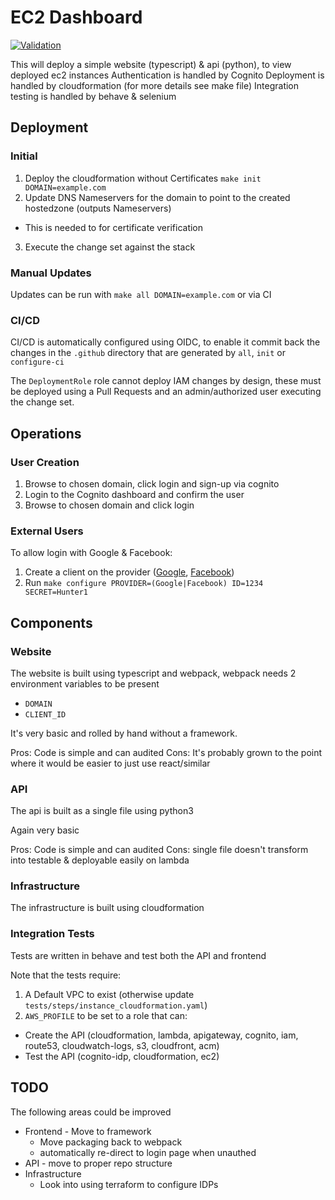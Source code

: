 # EC2 Dashboard

[![Validation](https://github.com/JuanCanham/ec2dash/actions/workflows/push.yaml/badge.svg)](https://github.com/JuanCanham/ec2dash/actions/workflows/push.yaml)

This will deploy a simple website (typescript) & api (python), to view deployed ec2 instances
Authentication is handled by Cognito
Deployment is handled by cloudformation (for more details see make file)
Integration testing is handled by behave & selenium

## Deployment

### Initial

1. Deploy the cloudformation without Certificates `make init DOMAIN=example.com`
2. Update DNS Nameservers for the domain to point to the created hostedzone (outputs Nameservers)
  * This is needed to for certificate verification
3. Execute the change set against the stack

### Manual Updates

Updates can be run with `make all DOMAIN=example.com` or via CI

### CI/CD

CI/CD is automatically configured using OIDC, to enable it commit back the changes in the `.github` directory
that are generated by `all`, `init` or `configure-ci`

The `DeploymentRole` role cannot deploy IAM changes by design,
these must be deployed using a Pull Requests and an admin/authorized user executing the change set.

## Operations

### User Creation

1. Browse to chosen domain, click login and sign-up via cognito
2. Login to the Cognito dashboard and confirm the user
3. Browse to chosen domain and click login

### External Users

To allow login with Google & Facebook:

1. Create a client on the provider
  ([Google](https://aws.amazon.com/premiumsupport/knowledge-center/cognito-google-social-identity-provider/),
  [Facebook](https://docs.aws.amazon.com/cognito/latest/developerguide/cognito-user-pools-configuring-federation-with-social-idp.html))
2. Run `make configure PROVIDER=(Google|Facebook) ID=1234 SECRET=Hunter1`


## Components

### Website

The website is built using typescript and webpack, webpack needs 2 environment variables to be present

* `DOMAIN`
* `CLIENT_ID`

It's very basic and rolled by hand without a framework.

Pros: Code is simple and can audited
Cons: It's probably grown to the point where it would be easier to just use react/similar

### API

The api is built as a single file using python3

Again very basic

Pros: Code is simple and can audited
Cons: single file doesn't transform into testable & deployable easily on lambda

### Infrastructure

The infrastructure is built using cloudformation

### Integration Tests

Tests are written in behave and test both the API and frontend

Note that the tests require:
1. A Default VPC to exist (otherwise update `tests/steps/instance_cloudformation.yaml`)
2. `AWS_PROFILE` to be set to a role that can:
 * Create the API (cloudformation, lambda, apigateway, cognito, iam, route53, cloudwatch-logs, s3, cloudfront, acm)
 * Test the API (cognito-idp, cloudformation, ec2)

## TODO

The following areas could be improved

* Frontend - Move to framework
  * Move packaging back to webpack
  * automatically re-direct to login page when unauthed
* API - move to proper repo structure
* Infrastructure 
  * Look into using terraform to configure IDPs